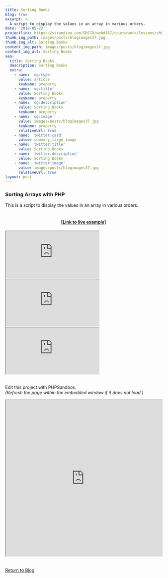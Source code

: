 ```yaml
---
title: Sorting Books
blog: true
excerpt: >-
  A script to display the values in an array in various orders.
date: '2018-05-22'
projectlink: https://strandian.com/SDCCD/webd167/coursework/lessons/ch02/sorting.php
thumb_img_path: images/posts/blogimages37.jpg
thumb_img_alt: Sorting Books
content_img_path: images/posts/blogimages37.jpg
content_img_alt: Sorting Books
seo:
  title: Sorting Books
  description: Sorting Books
  extra:
    - name: 'og:type'
      value: article
      keyName: property
    - name: 'og:title'
      value: Sorting Books
      keyName: property
    - name: 'og:description'
      value: Sorting Books
      keyName: property
    - name: 'og:image'
      value: images/posts/blogimages37.jpg
      keyName: property
      relativeUrl: true
    - name: 'twitter:card'
      value: summary_large_image
    - name: 'twitter:title'
      value: Sorting Books
    - name: 'twitter:description'
      value: Sorting Books
    - name: 'twitter:image'
      value: images/posts/blogimages37.jpg
      relativeUrl: true
layout: post
---
```


### Sorting Arrays with PHP
This is a script to display the values in an array in various orders.
<br />
<br />
<h4 align="center"><a href="https://strandian.com/SDCCD/webd167/coursework/lessons/ch02/sorting.php" target="_blank">[Link to live example]</a></h4>
<div id="hideweb1">
  <div class="thumbnail-container" title="Web Development Portfolio"><a href="https://strandian.com/SDCCD/webd167/coursework/lessons/ch02/sorting.php" target="_blank">
    <div class="thumbnail">
      <iframe sandbox src="https://strandian.com/SDCCD/webd167/coursework/lessons/ch02/sorting.php" onload="this.style.opacity = 1"></iframe>
    </div>
    </a> </div>
</div>
<div id="hideweb2">
  <div class="thumbnail-container" title="Web Development Portfolio"><a href="https://strandian.com/SDCCD/webd167/coursework/lessons/ch02/sorting.php" target="_blank">
    <div class="thumbnail">
      <iframe sandbox src="https://strandian.com/SDCCD/webd167/coursework/lessons/ch02/sorting.php" onload="this.style.opacity = 1"></iframe>
    </div>
    </a> </div>
</div>
<div id="hideweb3">
  <div class="thumbnail-container" title="Web Development Portfolio"><a href="https://strandian.com/SDCCD/webd167/coursework/lessons/ch02/sorting.php" target="_blank">
    <div class="thumbnail">
      <iframe sandbox src="https://strandian.com/SDCCD/webd167/coursework/lessons/ch02/sorting.php" onload="this.style.opacity = 1"></iframe>
    </div>
    </a> </div>
</div>
<br />

Edit this project with PHPSandbox.<br />
*(Refresh the page within the embedded window if it does not load.)*
<iframe src="https://phpsandbox.io/e/x/339pq?&layout=EditorPreview&iframeId=ncz53kyxi9&theme=dark&defaultPath=/&showExplorer=no" style="display: block" loading="lazy" allow="accelerometer; autoplay; encrypted-media; gyroscope; picture-in-picture" height="500" width="100%"></iframe>
<br />
<br />
<a class="button" href="/blog/">
  Return to Blog
</a>

<script async src="https://cpwebassets.codepen.io/assets/embed/ei.js"></script>